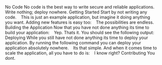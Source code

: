 No Code No code is the best way to write secure and reliable applications. Write nothing; deploy nowhere. Getting Started Start by not writing any code. ``` ``` This is just an example application, but imagine it doing anything you want. Adding new features is easy too: ``` ``` The possibilities are endless. Building the Application Now that you have not done anything its time to build your application: ``` ``` Yep. Thats it. You should see the following output: ``` ``` Deploying While you still have not done anything its time to deploy your application. By running the following command you can deploy your application absolutely nowhere. ``` ``` Its that simple. And when it comes time to scale the application, all you have to do is: ``` ``` I know right? Contributing You dont.